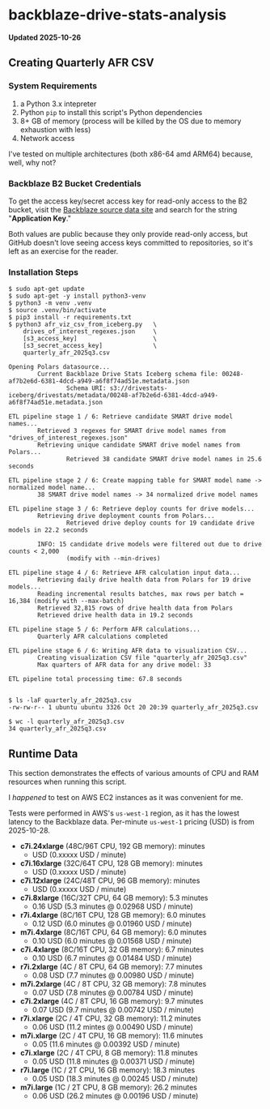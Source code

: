 # backblaze-drive-stats-analysis

**Updated 2025-10-26**

## Creating Quarterly AFR CSV

### System Requirements

1. a Python 3.x intepreter
1. Python `pip` to install this script's Python dependencies
1. 8+ GB of memory (process will be killed by the OS due to memory exhaustion with less)
1. Network access

I've tested on multiple architectures (both x86-64 amd ARM64) because, well, why not?

### Backblaze B2 Bucket Credentials

To get the access key/secret access key for read-only access to the B2 bucket, visit 
the [Backblaze source data site](https://www.backblaze.com/cloud-storage/resources/hard-drive-test-data)
and search for the string "**Application Key**." 

Both values are public because they only provide read-only access, but GitHub doesn't love seeing access keys committed to
repositories, so it's left as an exercise for the reader.

### Installation Steps

```
$ sudo apt-get update
$ sudo apt-get -y install python3-venv
$ python3 -m venv .venv
$ source .venv/bin/activate
$ pip3 install -r requirements.txt
$ python3 afr_viz_csv_from_iceberg.py   \
    drives_of_interest_regexes.json     \
    [s3_access_key]                     \
    [s3_secret_access_key]              \
    quarterly_afr_2025q3.csv

Opening Polars datasource...
        Current Backblaze Drive Stats Iceberg schema file: 00248-af7b2e6d-6381-4dcd-a949-a6f8f74ad51e.metadata.json
                Schema URI: s3://drivestats-iceberg/drivestats/metadata/00248-af7b2e6d-6381-4dcd-a949-a6f8f74ad51e.metadata.json

ETL pipeline stage 1 / 6: Retrieve candidate SMART drive model names...
        Retrieved 3 regexes for SMART drive model names from "drives_of_interest_regexes.json"
        Retrieving unique candidate SMART drive model names from Polars...
                Retrieved 38 candidate SMART drive model names in 25.6 seconds

ETL pipeline stage 2 / 6: Create mapping table for SMART model name -> normalized model name...
        38 SMART drive model names -> 34 normalized drive model names

ETL pipeline stage 3 / 6: Retrieve deploy counts for drive models...
        Retrieving drive deployment counts from Polars...
                Retrieved drive deploy counts for 19 candidate drive models in 22.2 seconds

        INFO: 15 candidate drive models were filtered out due to drive counts < 2,000
                (modify with --min-drives)

ETL pipeline stage 4 / 6: Retrieve AFR calculation input data...
        Retrieving daily drive health data from Polars for 19 drive models...
        Reading incremental results batches, max rows per batch = 16,384 (modify with --max-batch)
        Retrieved 32,815 rows of drive health data from Polars
        Retrieved drive health data in 19.2 seconds

ETL pipeline stage 5 / 6: Perform AFR calculations...
        Quarterly AFR calculations completed

ETL pipeline stage 6 / 6: Writing AFR data to visualization CSV...
        Creating visualization CSV file "quarterly_afr_2025q3.csv"
        Max quarters of AFR data for any drive model: 33

ETL pipeline total processing time: 67.8 seconds

	
$ ls -laF quarterly_afr_2025q3.csv 
-rw-rw-r-- 1 ubuntu ubuntu 3326 Oct 20 20:39 quarterly_afr_2025q3.csv 

$ wc -l quarterly_afr_2025q3.csv 
34 quarterly_afr_2025q3.csv 
```

## Runtime Data
 
This section demonstrates the effects of various amounts of CPU and RAM
resources when running this script.

I _happened_ to test on AWS EC2 instances as it was convenient for me.

Tests were performed in AWS's `us-west-1` region, as it has the lowest latency to 
the Backblaze data. Per-minute `us-west-1` pricing (USD) is from 2025-10-28. 

* **c7i.24xlarge** (48C/96T CPU, 192 GB memory): minutes
  *  USD (0.xxxxx USD / minute)
* **c7i.16xlarge** (32C/64T CPU, 128 GB memory): minutes
  *  USD (0.xxxxx USD / minute)
* **c7i.12xlarge** (24C/48T CPU, 96 GB memory): minutes
  *  USD (0.xxxxx USD / minute)
* **c7i.8xlarge** (16C/32T CPU, 64 GB memory): 5.3 minutes
  * 0.16 USD (5.3 minutes @ 0.02968 USD / minute)
* **r7i.4xlarge** (8C/16T CPU, 128 GB memory): 6.0 minutes
  * 0.12 USD (6.0 minutes @ 0.01960 USD / minute)
* **m7i.4xlarge** (8C/16T CPU, 64 GB memory): 6.0 minutes
  * 0.10 USD (6.0 minutes @ 0.01568 USD / minute)
* **c7i.4xlarge** (8C/16T CPU, 32 GB memory): 6.7 minutes
  * 0.10 USD (6.7 minutes @ 0.01484 USD / minute)
* **r7i.2xlarge** (4C / 8T CPU, 64 GB memory): 7.7 minutes
  * 0.08 USD (7.7 minutes @ 0.00980 USD / minute)
* **m7i.2xlarge** (4C / 8T CPU, 32 GB memory): 7.8 minutes
  * 0.07 USD (7.8 minutes @ 0.00784 USD / minute)
* **c7i.2xlarge** (4C / 8T CPU, 16 GB memory): 9.7 minutes
  * 0.07 USD (9.7 minutes @ 0.00742 USD / minute)
* **r7i.xlarge** (2C / 4T CPU, 32 GB memory): 11.2 minutes
  * 0.06 USD (11.2 mintes @ 0.00490 USD / minute)
* **m7i.xlarge** (2C / 4T CPU, 16 GB memory): 11.6 minutes
  * 0.05 (11.6 minutes @ 0.00392 USD / minute)
* **c7i.xlarge** (2C / 4T CPU, 8 GB memory): 11.8 minutes
  * 0.05 USD (11.8 minutes @ 0.00371 USD / minute)
* **r7i.large** (1C / 2T CPU, 16 GB memory): 18.3 minutes
  * 0.05 USD (18.3 minutes @ 0.00245 USD / minute)
* **m7i.large** (1C / 2T CPU, 8 GB memory): 26.2 minutes
  * 0.06 USD (26.2 minutes @ 0.00196 USD / minute)
